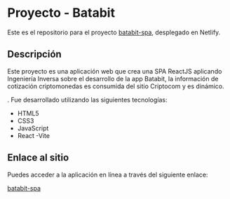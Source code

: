 # Proyecto - Batabit

Este es el repositorio para el proyecto [batabit-spa](https://idyllic-valkyrie-aff113.netlify.app), desplegado en Netlify.

## Descripción

Este proyecto es una aplicación web que crea una SPA ReactJS aplicando Ingeniería Inversa sobre el
desarrollo de la app Batabit, la información de cotización
criptomonedas es consumida del sitio Criptocom y es dinámico.

. Fue desarrollado utilizando las siguientes tecnologías:

- HTML5
- CSS3
- JavaScript 
- React -Vite

## Enlace al sitio

Puedes acceder a la aplicación en línea a través del siguiente enlace:

[batabit-spa](https://idyllic-valkyrie-aff113.netlify.app)

